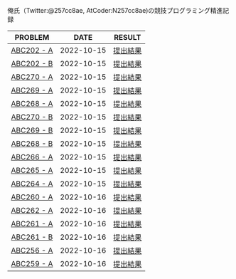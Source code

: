 俺氏（Twitter:@257cc8ae, AtCoder:N257cc8ae)の競技プログラミング精進記録

| PROBLEM   | DATE | RESULT |
| :---: | :---: | :-----: |
| [ABC202 - A](records/abc202_a.md) | 2022-10-15 | [提出結果](https://atcoder.jp/contests/abc202/submissions/35457723) |
| [ABC202 - B](records/abc202_b.md) | 2022-10-15 | [提出結果](https://atcoder.jp/contests/abc272/submissions/35532197) |
| [ABC270 - A](records/abc270_a.md) | 2022-10-15 | [提出結果](https://atcoder.jp/contests/abc270/submissions/35658640) |
| [ABC269 - A](records/abc269_a.md) | 2022-10-15 | [提出結果](https://atcoder.jp/contests/abc269/submissions/35658989) |
| [ABC268 - A](records/abc268_a.md) | 2022-10-15 | [提出結果](https://atcoder.jp/contests/abc268/submissions/35659151) |
| [ABC270 - B](records/abc270_b.md) | 2022-10-15 | [提出結果](https://atcoder.jp/contests/abc270/submissions/35668540) |
| [ABC269 - B](records/abc269_b.md) | 2022-10-15 | [提出結果](https://atcoder.jp/contests/abc269/submissions/35685154) |
| [ABC268 - B](records/abc268_b.md) | 2022-10-15 | [提出結果](https://atcoder.jp/contests/abc268/submissions/35687159) |
| [ABC266 - A](records/abc266_a.md) | 2022-10-15 | [提出結果](https://atcoder.jp/contests/abc266/submissions/35695280) |
| [ABC265 - A](records/abc265_a.md) | 2022-10-15 | [提出結果](https://atcoder.jp/contests/abc265/submissions/35698554) |
| [ABC264 - A](records/abc264_a.md) | 2022-10-15 | [提出結果](https://atcoder.jp/contests/abc264/submissions/35698826) |
| [ABC260 - A](records/abc260_a.md) | 2022-10-16 | [提出結果](https://atcoder.jp/contests/abc260/submissions/35704829) |
| [ABC262 - A](records/abc262_a.md) | 2022-10-16 | [提出結果](https://atcoder.jp/contests/abc262/submissions/35705301) |
| [ABC261 - A](records/abc261_a.md) | 2022-10-16 | [提出結果](https://atcoder.jp/contests/abc261/submissions/35705449) |
| [ABC261 - B](records/abc261_b.md) | 2022-10-16 | [提出結果](https://atcoder.jp/contests/abc261/submissions/35706061) |
| [ABC256 - A](records/abc256_a.md) | 2022-10-16 | [提出結果](https://atcoder.jp/contests/abc256/submissions/35706150) |
| [ABC259 - A](records/abc259_a.md) | 2022-10-16 | [提出結果](https://atcoder.jp/contests/abc259/submissions/35706377) |